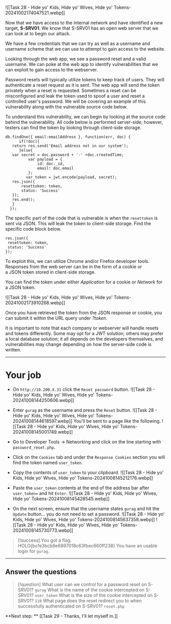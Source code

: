 
![[Task 28 - Hide yo' Kids, Hide yo' Wives, Hide yo' Tokens-20241002174047521.webp]]

Now that we have access to the internal network and have identified a new target, **S-SRV01**. We know that S-SRV01 has an open web server that we can look at to begin our attack.  

We have a few credentials that we can try as well as a username and username scheme that we can use to attempt to gain access to the website.  

Looking through the web app, we see a password reset and a valid username. We can poke at the web app to identify vulnerabilities that we can exploit to gain access to the webserver.

Password resets will typically utilize tokens to keep track of users. They will authenticate a reset request as it is sent. The web app will send the token privately when a reset is requested. Sometimes a reset can be misconfigured and leak the token used to spoof a user and reset a controlled user's password. We will be covering an example of this vulnerability along with the vulnerable source code below.  

To understand this vulnerability, we can begin by looking at the source code behind the vulnerability. All code below is performed server-side; however, testers can find the token by looking through client-side storage.  


```
db.findOne({ email:emailAddress }, function(err, doc) {  
      if(!doc){  
   return res.send('Email address not in our system');  
      }else{  
   var secret = doc.password + '-' +doc.createdTime;  
          var payload = {  
              id: doc._id,  
              email: doc.email  
          };  
         var token = jwt.encode(payload, secret);  
   res.json({  
       resettoken: token,  
       status: 'Success'  
   });  
   res.end();   
   }  
  });
```

The specific part of the code that is vulnerable is when the `resettoken` is sent via JSON. This will leak the token to client-side storage. Find the specific code block below.  

```
res.json({  
 resettoken: token,  
 status: 'Success'  
});
```

To exploit this, we can utilize Chrome and/or Firefox developer tools. Responses from the web server can be in the form of a cookie or a JSON token stored in client-side storage.

You can find the token under either _Application_ for a cookie or _Network_ for a JSON token.

![[Task 28 - Hide yo' Kids, Hide yo' Wives, Hide yo' Tokens-20241002173910268.webp]]

Once you have retrieved the token from the JSON response or cookie, you can submit it within the URL query under _?token_.  

It is important to note that each company or webserver will handle resets and tokens differently. Some may opt for a JWT solution; others may prefer a local database solution; it all depends on the developers themselves, and vulnerabilities may change depending on how the server-side code is written.


---

# Your job

- On `http://10.200.X.31` click the `Reset password` button.
	![[Task 28 - Hide yo' Kids, Hide yo' Wives, Hide yo' Tokens-20241008144250606.webp]]

- Enter `gurag` as the username and press the `Reset` button.
	![[Task 28 - Hide yo' Kids, Hide yo' Wives, Hide yo' Tokens-20241008144618597.webp]]
	You'll be sent to a page like the following.
	![[Task 28 - Hide yo' Kids, Hide yo' Wives, Hide yo' Tokens-20241008145001749.webp]]

- Go to Developer Tools -> Networking and click on the line starting with `password_reset.php`.

- Click on the `Cookies` tab and under the `Response Cookies` section you will find the token named `user_token`.

- Copy the contents of `user_token` to your clipboard.
	![[Task 28 - Hide yo' Kids, Hide yo' Wives, Hide yo' Tokens-20241008145212176.webp]]

- Paste the `user_token` contents at the end of the address bar after `user_token=` and hit `Enter`.
	![[Task 28 - Hide yo' Kids, Hide yo' Wives, Hide yo' Tokens-20241008145428545.webp]]

- On the next screen, ensure that the username states `gurag` and hit the `Update` button… you do not need to set a password.
	![[Task 28 - Hide yo' Kids, Hide yo' Wives, Hide yo' Tokens-20241008145637358.webp]]
	![[Task 28 - Hide yo' Kids, Hide yo' Wives, Hide yo' Tokens-20241008145730773.webp]]



> [!success]
> You got a flag. HOLO{bcfe3bcb8e6897018c63fbec660ff238}
> You have an usable login for `gurag`.


---

## Answer the questions

> [!question]
> What user can we control for a password reset on S-SRV01?
> `gurag`
> What is the name of the cookie intercepted on S-SRV01?
> `user_token`
> What is the size of the cookie intercepted on S-SRV01?
> `110`
> What page does the reset redirect you to when successfully authenticated on S-SRV01?
> `reset.php`


**Next step: ** [[Task 29 - Thanks, I'll let myself in.]]
